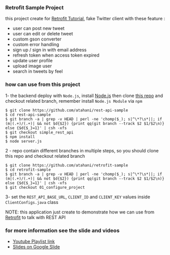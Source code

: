 ### Retrofit Sample Project

this project create for [Retrofit Tutorial](https://www.youtube.com/playlist?list=PL-0EQDLPE23N3WkenBrZzTLfnOIAIybKm), fake Twitter client with these feature :

*	user can post new tweet
*	user can edit or delete tweet
*	custom gson converter
*	custom error handling
*	sign up / sign in with email address
*	refresh token when access token expired
*	update user profile
*	upload image user
*	search in tweets by feel

### how can use from this project

1- the backend deploy with `Node.js`, install [Node.js](nodejs.org) then clone [this repo](https://github.com/atahani/rest-api-sample) and checkout related branch, remember install `Node.js Module` via `npm`

```
$ git clone https://github.com/atahani/rest-api-sample
$ cd rest-api-sample
$ git branch -a | grep -v HEAD | perl -ne 'chomp($_); s|^\*?\s*||; if (m|(.+)/(.+)| && not $d{$2}) {print qq(git branch --track $2 $1/$2\n)} else {$d{$_}=1}' | csh -xfs
$ git checkout simple_rest_api
$ npm install
$ node server.js
```

2 - repo contain different branches in multiple steps, so you should clone this repo and checkout related branch

```
$ git clone https://github.com/atahani/retrofit-sample
$ cd retrofit-sample
$ git branch -a | grep -v HEAD | perl -ne 'chomp($_); s|^\*?\s*||; if (m|(.+)/(.+)| && not $d{$2}) {print qq(git branch --track $2 $1/$2\n)} else {$d{$_}=1}' | csh -xfs
$ git checkout 01_configure_project
```

3- set the `REST_API_BASE_URL`, `CLIENT_ID` and `CLIENT_KEY` values inside `ClientConfigs.java` class

NOTE: this application just create to demonstrate how we can use from [Retrofit](square.github.io/retrofit/) to talk with REST API

### for more information see the slide and videos

* [Youtube Playlist link](https://www.youtube.com/playlist?list=PL-0EQDLPE23N3WkenBrZzTLfnOIAIybKm)
* [Slides on Google Slide](https://goo.gl/lzwXys) 
